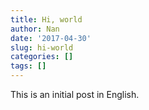 ```yaml
---
title: Hi, world
author: Nan
date: '2017-04-30'
slug: hi-world
categories: []
tags: []
---
```


This is an initial post in English.

